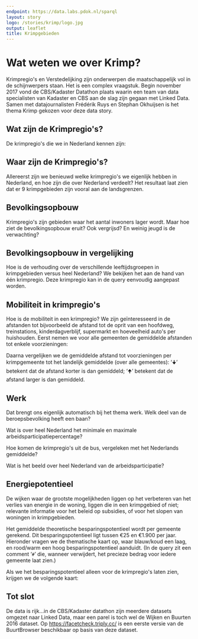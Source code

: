 ```yaml
---
endpoint: https://data.labs.pdok.nl/sparql
layout: story
logo: /stories/krimp/logo.jpg
output: leaflet
title: Krimpgebieden
---
```


# Wat weten we over Krimp?

Krimpregio's en Verstedelijking zijn onderwerpen die maatschappelijk
vol in de schijnwerpers staan.  Het is een complex vraagstuk.  Begin
november 2017 vond de CBS/Kadaster Datathon plaats waarin een team van
data specialisten van Kadaster en CBS aan de slag zijn gegaan met
Linked Data.  Samen met datajournalisten Frédérik Ruys en Stephan
Okhuijsen is het thema Krimp gekozen voor deze data story.

## Wat zijn de Krimpregio's?

De krimpregio's die we in Nederland kennen zijn:

<div data-query
     data-query-sparql="10-krimpregionamen.rq">
</div>


## Waar zijn de Krimpregio's?

Allereerst zijn we benieuwd welke krimpregio's we eigenlijk hebben in
Nederland, en hoe zijn die over Nederland verdeelt?  Het resultaat
laat zien dat er 9 krimpgebieden zijn vooral aan de landsgrenzen.

<div data-query
  data-query-sparql="20-krimpregios.rq">
</div>

## Bevolkingsopbouw

Krimpregio's zijn gebieden waar het aantal inwoners lager wordt.  Maar
hoe ziet de bevolkingsopbouw eruit?  Ook vergrijsd?  En weinig jeugd
is de verwachting?

<div data-query="http://localhost:4000/stories/krimp/#query=prefix+cbs%3A+%3Chttps%3A%2F%2Fdata.labs.pdok.nl%2Fcbs%2Fdef%2F%3E%0Aprefix+geo%3A+%3Chttp%3A%2F%2Fwww.opengis.net%2Font%2Fgeosparql%23%3E%0Aprefix+graph%3A+%3Chttps%3A%2F%2Fdata.labs.pdok.nl%2Fgraph%2F%3E%0Aprefix+krimpgebied%3A+%3Chttps%3A%2F%2Fdata.labs.pdok.nl%2Fcbs%2Fid%2Fkrimpgebied%2F%3E%0Aprefix+rdfs%3A+%3Chttp%3A%2F%2Fwww.w3.org%2F2000%2F01%2Frdf-schema%23%3E%0Aselect%0A++%3Flabel%0A++(avg(xsd%3Adecimal(%3Finwoners1_))+as+%3Finwoners0_14)%0A++(avg(xsd%3Adecimal(%3Finwoners2_))+as+%3Finwoners15_24)%0A++(avg(xsd%3Adecimal(%3Finwoners3_))+as+%3Finwoners25_44)%0A++(avg(xsd%3Adecimal(%3Finwoners4_))+as+%3Finwoners45_64)%0A++(avg(xsd%3Adecimal(%3Finwoners5_))+as+%3Finwoners65plus)%0A%7B%0A++graph+graph%3Akrimpgebied+%7B%0A++++%3Fgemeente+geo%3AsfWithin%2Frdfs%3Alabel+%3Flabel+.%0A++%7D%0A++graph+graph%3Awijkbuurt-2016+%7B%0A++++%3Fgemeente+cbs%3Ainwoners+%3Finwoners_+%3B%0A++++++++++++++cbs%3Ainwoners0-14+%3Finwoners1_+%3B%0A++++++++++++++cbs%3Ainwoners15-24+%3Finwoners2_+%3B%0A++++++++++++++cbs%3Ainwoners25-44+%3Finwoners3_+%3B%0A++++++++++++++cbs%3Ainwoners45-64+%3Finwoners4_+%3B%0A++++++++++++++cbs%3Ainwoners65%5C%2B+%3Finwoners5_+.%0A++%7D%0A%7D%0Agroup+by+%3Flabel%0A&contentTypeConstruct=text%2Fturtle&contentTypeSelect=application%2Fsparql-results%2Bjson&endpoint=https%3A%2F%2Fdata.labs.pdok.nl%2Fsparql&requestMethod=POST&tabTitle=Query&headers=%7B%7D&outputFormat=gchart&outputSettings=%7B%22chartConfig%22%3A%7B%22options%22%3A%7B%22hAxis%22%3A%7B%22useFormatFromData%22%3Atrue%2C%22minValue%22%3Anull%2C%22maxValue%22%3Anull%2C%22viewWindow%22%3Anull%2C%22viewWindowMode%22%3Anull%7D%2C%22legacyScatterChartLabels%22%3Atrue%2C%22vAxes%22%3A%5B%7B%22useFormatFromData%22%3Atrue%2C%22viewWindow%22%3A%7B%22max%22%3Anull%2C%22min%22%3Anull%7D%2C%22minValue%22%3Anull%2C%22maxValue%22%3Anull%7D%2C%7B%22useFormatFromData%22%3Atrue%2C%22viewWindow%22%3A%7B%22max%22%3Anull%2C%22min%22%3Anull%7D%2C%22minValue%22%3Anull%2C%22maxValue%22%3Anull%7D%5D%2C%22isStacked%22%3Afalse%2C%22booleanRole%22%3A%22certainty%22%2C%22legend%22%3A%22right%22%2C%22width%22%3A600%2C%22height%22%3A371%7D%2C%22state%22%3A%7B%7D%2C%22view%22%3A%7B%22columns%22%3Anull%2C%22rows%22%3Anull%7D%2C%22isDefaultVisualization%22%3Afalse%2C%22chartType%22%3A%22ColumnChart%22%7D%2C%22motionChartState%22%3Anull%7D"
  data-query-output="gchart"
  data-query-sparql="30-leeftijdscategoriën.rq">
</div>

## Bevolkingsopbouw in vergelijking

Hoe is de verhouding over de verschillende leeftijdsgroepen in
krimpgebieden versus heel Nederland?  We bekijken het aan de hand van
één krimpregio.  Deze krimpregio kan in de query eenvoudig aangepast
worden.

<div data-query="https://yasgui.org/#query=prefix+cbs%3A+%3Chttps%3A%2F%2Fdata.labs.pdok.nl%2Fcbs%2Fdef%2F%3E%0Aprefix+geo%3A+%3Chttp%3A%2F%2Fwww.opengis.net%2Font%2Fgeosparql%23%3E%0Aprefix+graph%3A+%3Chttps%3A%2F%2Fdata.labs.pdok.nl%2Fgraph%2F%3E%0Aprefix+krimpgebied%3A+%3Chttps%3A%2F%2Fdata.labs.pdok.nl%2Fcbs%2Fid%2Fkrimpgebied%2F%3E%0Aprefix+rdfs%3A+%3Chttp%3A%2F%2Fwww.w3.org%2F2000%2F01%2Frdf-schema%23%3E%0Aselect%0A++%3Flabel%0A++(avg(xsd%3Afloat(%3Fx1))+as+%3Finwoners0_14)%0A++(avg(xsd%3Afloat(%3Fx2))+as+%3Finwoners15_24)%0A++(avg(xsd%3Afloat(%3Fx3))+as+%3Finwoners25_44)%0A++(avg(xsd%3Afloat(%3Fx4))+as+%3Finwoners45_64)%0A++(avg(xsd%3Afloat(%3Fx5))+as+%3Finwoners65plus)%0A%7B%0A++%7B%0A++++graph+graph%3Akrimpgebied+%7B%0A++++++%3Fgemeente+geo%3AsfWithin%2Frdfs%3Alabel+%3Flabel+.%0A++++%7D%0A++%7D+union+%7B%0A++++bind+('Nederland'+as+%3Flabel)%0A++%7D%0A++graph+graph%3Awijkbuurt-2016+%7B%0A++++%3Fgemeente+cbs%3Ainwoners0-14+%3Fx1+%3B%0A++++++++++++++cbs%3Ainwoners15-24+%3Fx2+%3B%0A++++++++++++++cbs%3Ainwoners25-44+%3Fx3+%3B%0A++++++++++++++cbs%3Ainwoners45-64+%3Fx4+%3B%0A++++++++++++++cbs%3Ainwoners65%5C%2B+%3Fx5+.%0A++%7D%0A%7D%0Agroup+by+%3Flabel%0A&contentTypeConstruct=text%2Fturtle&contentTypeSelect=application%2Fsparql-results%2Bjson&endpoint=https%3A%2F%2Fdata.labs.pdok.nl%2Fsparql&requestMethod=POST&tabTitle=Query&headers=%7B%7D&outputFormat=gchart&outputSettings=%7B%22chartConfig%22%3A%7B%22options%22%3A%7B%22legacyScatterChartLabels%22%3Atrue%2C%22legend%22%3A%22right%22%2C%22isStacked%22%3Afalse%2C%22vAxes%22%3A%5B%7B%22title%22%3Anull%2C%22minValue%22%3Anull%2C%22maxValue%22%3Anull%2C%22viewWindow%22%3A%7B%22max%22%3Anull%2C%22min%22%3Anull%7D%2C%22useFormatFromData%22%3Atrue%7D%2C%7B%22viewWindow%22%3A%7B%22max%22%3Anull%2C%22min%22%3Anull%7D%2C%22minValue%22%3Anull%2C%22maxValue%22%3Anull%2C%22useFormatFromData%22%3Atrue%7D%5D%2C%22booleanRole%22%3A%22certainty%22%2C%22hAxis%22%3A%7B%22minValue%22%3Anull%2C%22maxValue%22%3Anull%2C%22viewWindow%22%3Anull%2C%22viewWindowMode%22%3Anull%2C%22useFormatFromData%22%3Atrue%7D%2C%22width%22%3A600%2C%22height%22%3A371%7D%2C%22state%22%3A%7B%7D%2C%22view%22%3A%7B%22columns%22%3Anull%2C%22rows%22%3Anull%7D%2C%22isDefaultVisualization%22%3Afalse%2C%22chartType%22%3A%22ColumnChart%22%7D%2C%22motionChartState%22%3Anull%7D"
  data-query-output="gchart"
  data-query-sparql="40-leeftijdscategoriën-NL.rq">
</div>


## Mobiliteit in krimpregio's

Hoe is de mobiliteit in een krimpregio? We zijn geïnteresseerd in de
afstanden tot bijvoorbeeld de afstand tot de oprit van een hoofdweg,
treinstations, kinderdagverblijf, supermarkt en hoeveelheid auto's per
huishouden.  Eerst nemen we voor alle gemeenten de gemiddelde
afstanden tot enkele voorzieningen:

<div data-query data-query-sparql="mobiliteit1.rq"></div>

Daarna vergelijken we de gemiddelde afstand tot voorzieningen per
krimpgemeente tot het landelijk gemiddelde (over alle gemeentes): ‘🠋’
betekent dat de afstand korter is dan gemiddeld; ‘🠉’ betekent dat de
afstand larger is dan gemiddeld.

<div data-query data-query-sparql="mobiliteit2.rq"></div>


## Werk
Dat brengt ons eigenlijk automatisch bij het thema werk.  Welk deel van de beroepsbevolking heeft een baan?

<div data-query
  data-query-sparql="arbeidsparticipatieKrimp.rq">
</div>

Wat is over heel Nederland het minimale en maximale arbeidsparticipatiepercentage?

<div data-query
  data-query-output="table"
  data-query-sparql="rangeArbeidsparticipatie.rq">
</div>

Hoe komen de krimpregio's uit de bus, vergeleken met het Nederlands gemiddelde?

<div data-query
  data-query-sparql="thematischeKrimp.rq">
</div>

Wat is het beeld over heel Nederland van de arbeidsparticipatie?

<div data-query
  data-query-sparql="thematischeArbeidspNl.rq">
</div>



## Energiepotentieel

De wijken waar de grootste mogelijkheden liggen op het verbeteren van
het verlies van energie in de woning, liggen die in een krimpgebied of
niet; relevante informatie voor het beleid op subsidies, of voor het
slopen van woningen in krimpgebieden.

Het gemiddelde theoretische besparingspotentieel wordt per gemeente
gerekend.   Dit besparingspotentieel ligt tussen €25 en €1.900 per
jaar.   Hieronder vragen we de thematische kaart op, waar blauw/koud
een laag, en rood/warm een hoog besparingspotentieel aanduidt.   (In de
query zit een comment ‘<code>#</code>’ die, wanneer verwijdert, het
precieze bedrag voor iedere gemeente laat zien.)

<div data-query data-query-sparql="energiepotentieel1.rq">
</div>

Als we het besparingspotentieel alleen voor de krimpregio's laten
zien, krijgen we de volgende kaart:

<div data-query data-query-sparql="energiepotentieel2.rq">
</div>

## Tot slot

De data is rijk...in de CBS/Kadaster datathon zijn meerdere datasets
omgezet naar Linked Data, maar een parel is toch wel de Wijken en
Buurten 2016 dataset.   Op https://facetcheck.triply.cc/ is een eerste
versie van de BuurtBrowser beschikbaar op basis van deze dataset.
